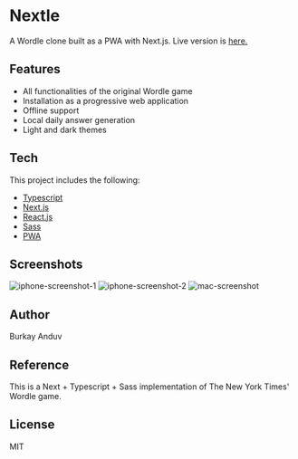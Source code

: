 # Nextle

A Wordle clone built as a PWA with Next.js.
Live version is [here.](https://nextle.burkayanduv.com/)

## Features

-   All functionalities of the original Wordle game
-   Installation as a progressive web application
-   Offline support
-   Local daily answer generation
-   Light and dark themes

## Tech

This project includes the following:

-   [Typescript](https://www.typescriptlang.org/)
-   [Next.js](https://nextjs.org/)
-   [React.js](https://reactjs.org/)
-   [Sass](https://sass-lang.com/)
-   [PWA](https://developer.mozilla.org/en-US/docs/Web/Progressive_web_apps)

## Screenshots

![iphone-screenshot-1](https://nextle.burkayanduv.com/screenshots/iphone1.png) ![iphone-screenshot-2](https://nextle.burkayanduv.com/screenshots/iphone2.png)
![mac-screenshot](https://nextle.burkayanduv.com/screenshots/macbook.png)

## Author

Burkay Anduv

## Reference

This is a Next + Typescript + Sass implementation of The New York Times' Wordle game.

## License

MIT
